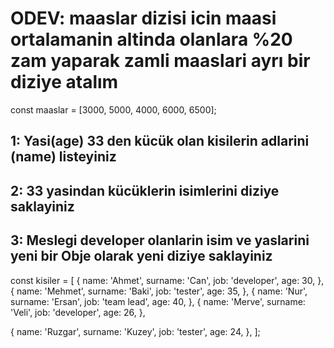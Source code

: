 # ODEV: maaslar dizisi icin maasi ortalamanin altinda olanlara %20 zam yaparak zamli maaslari ayrı bir diziye atalım

const maaslar = [3000, 5000, 4000, 6000, 6500];

## 1: Yasi(age) 33 den kücük olan kisilerin adlarini (name) listeyiniz

## 2: 33 yasindan kücüklerin isimlerini diziye saklayiniz

## 3: Meslegi developer olanlarin isim ve yaslarini yeni bir Obje olarak yeni diziye saklayiniz

const kisiler = [
{
name: 'Ahmet',
surname: 'Can',
job: 'developer',
age: 30,
},
{
name: 'Mehmet',
surname: 'Baki',
job: 'tester',
age: 35,
},
{
name: 'Nur',
surname: 'Ersan',
job: 'team lead',
age: 40,
},
{
name: 'Merve',
surname: 'Veli',
job: 'developer',
age: 26,
},

{
name: 'Ruzgar',
surname: 'Kuzey',
job: 'tester',
age: 24,
},
];
